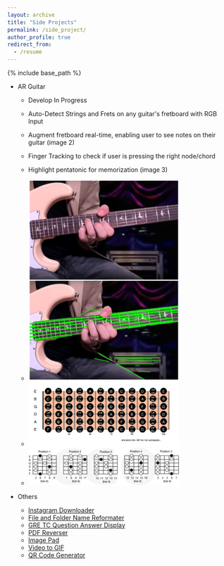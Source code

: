 ```yaml
---
layout: archive
title: "Side Projects"
permalink: /side_project/
author_profile: true
redirect_from:
  - /resume
---
```


{% include base_path %}


* AR Guitar
  * Develop In Progress
  * Auto-Detect Strings and Frets on any guitar's fretboard with RGB Input 
  * Augment fretboard real-time, enabling user to see notes on their guitar (image 2)
  * Finger Tracking to check if user is pressing the right node/chord
  * Highlight pentatonic for memorization (image 3)

  * <img src='/images/sample1.jpg' style="max-width: 75%;">
  * <img src='/images/sample2.png' style="max-width: 75%;">
  * <img src='/images/sample3.png' style="max-width: 75%;">

* Others
  * [Instagram Downloader](https://github.com/h-tu/gizmo_collection/blob/master/other/grab_ig.py)
  * [File and Folder Name Reformater](https://github.com/h-tu/gizmo_collection/blob/master/other/fix_all_name.py)
  * [GRE TC Question Answer Display](https://github.com/h-tu/gizmo_collection/tree/master/gretc)
  * [PDF Reverser](https://github.com/h-tu/gizmo_collection/tree/master/pdf_rev)
  * [Image Pad](https://github.com/h-tu/gizmo_collection/blob/master/other/pad_img.ipynb)
  * [Video to GIF](https://github.com/h-tu/gizmo_collection/blob/master/other/vid_to_gif.ipynb)
  * [QR Code Generator](https://github.com/h-tu/gizmo_collection/blob/master/other/gen_qr.py)